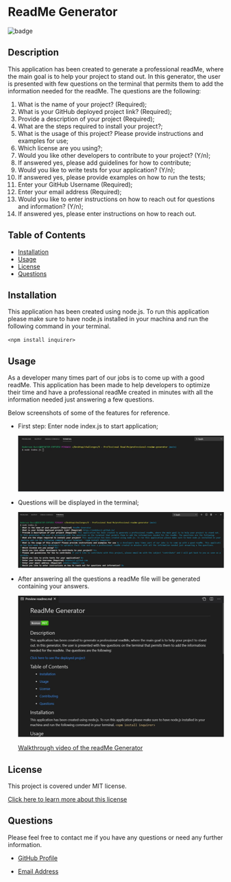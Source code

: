 # ReadMe Generator

![badge](https://img.shields.io/badge/license-MIT-brightgreen)

## Description

This application has been created to generate a professional readMe, where the main goal is to help your project to stand out. In this generator, the user is presented with few questions on the terminal that permits them to add the information needed for the readMe. The questions are the following:

1. What is the name of your project? (Required);
2. What is your GitHub deployed project link? (Required);
3. Provide a description of your project (Required);
4. What are the steps required to install your project?;
5. What is the usage of this project? Please provide instructions and examples for use;
6. Which license are you using?;
7. Would you like other developers to contribute to your project? (Y/n);
8. If answered yes, please add guidelines for how to contribute;
9. Would you like to write tests for your application? (Y/n);
10. If answered yes, please provide examples on how to run the tests;
11. Enter your GitHub Username (Required);
12. Enter your email address (Required);
13. Would you like to enter instructions on how to reach out for questions and information? (Y/n);
14. If answered yes, please enter instructions on how to reach out.

## Table of Contents

- [Installation](#installation)
- [Usage](#usage)
- [License](#license)
- [Questions](#questions)

## Installation

This application has been created using node.js. To run this application please make sure to have node.js installed in your machina and run the following command in your terminal.

`<npm install inquirer>`

## Usage

As a developer many times part of our jobs is to come up with a good readMe. This application has been made to help developers to optimize their time and have a professional readMe created in minutes with all the information needed just answering a few questions.

Below screenshots of some of the features for reference.

- First step: Enter node index.js to start application;

  ![First Step: Enter node index.js](dist/screenshots/first-step.png)

- Questions will be displayed in the terminal;

  ![ReadMe Questions](dist/screenshots/questions.png)

- After answering all the questions a readMe file will be generated containing your answers.

  ![ReadMe Preview](dist/screenshots/readme-preview.png)
  
  [Walkthrough video of the readMe Generator](https://www.youtube.com/watch?v=CWUlGXdIbCs)

## License

This project is covered under MIT license.

[Click here to learn more about this license](https://opensource.org/licenses/MIT)

## Questions

Please feel free to contact me if you have any questions or need any further information.

- [GitHub Profile](andybuzzi.github.com)

- [Email Address](andy@gmail.com)
